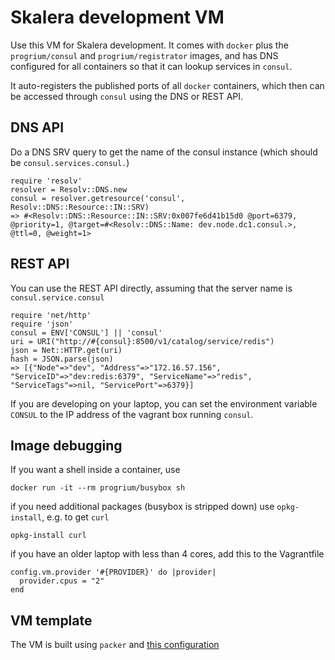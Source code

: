 # Skalera development VM

Use this VM for Skalera development. It comes with `docker` plus the `progrium/consul` and `progrium/registrator` images, and has DNS configured for all containers so that it can lookup services in `consul`.

It auto-registers the published ports of all `docker` containers, which then can be accessed through `consul` using the DNS or REST API.

## DNS API

Do a DNS SRV query to get the name of the consul instance (which should be `consul.services.consul.`)

    require 'resolv'
    resolver = Resolv::DNS.new
    consul = resolver.getresource('consul', Resolv::DNS::Resource::IN::SRV)
    => #<Resolv::DNS::Resource::IN::SRV:0x007fe6d41b15d0 @port=6379, @priority=1, @target=#<Resolv::DNS::Name: dev.node.dc1.consul.>, @ttl=0, @weight=1>

## REST API

You can use the REST API directly, assuming that the server name is `consul.service.consul`

    require 'net/http'
    require 'json'
    consul = ENV['CONSUL'] || 'consul'
    uri = URI("http://#{consul}:8500/v1/catalog/service/redis")
    json = Net::HTTP.get(uri)
    hash = JSON.parse(json)
    => [{"Node"=>"dev", "Address"=>"172.16.57.156", "ServiceID"=>"dev:redis:6379", "ServiceName"=>"redis", "ServiceTags"=>nil, "ServicePort"=>6379}]

If you are developing on your laptop, you can set the environment variable `CONSUL` to the IP address of the vagrant box running `consul`.

## Image debugging

If you want a shell inside a container, use

    docker run -it --rm progrium/busybox sh

if you need additional packages (busybox is stripped down) use `opkg-install`, e.g. to get `curl`

    opkg-install curl
if you have an older laptop with less than 4 cores, add this to the Vagrantfile

    config.vm.provider '#{PROVIDER}' do |provider|
      provider.cpus = "2"
    end

## VM template
The VM is built using `packer` and [this configuration](https://github.com/skalera/packer-dev)
